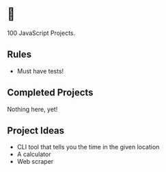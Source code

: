 # 💯

100 JavaScript Projects.

## Rules

- Must have tests!

## Completed Projects

Nothing here, yet!

## Project Ideas

- CLI tool that tells you the time in the given location
- A calculator
- Web scraper